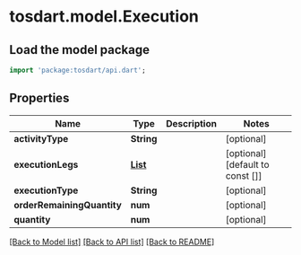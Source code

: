 # tosdart.model.Execution

## Load the model package
```dart
import 'package:tosdart/api.dart';
```

## Properties
Name | Type | Description | Notes
------------ | ------------- | ------------- | -------------
**activityType** | **String** |  | [optional] 
**executionLegs** | [**List<ExecutionExecutionLegs>**](ExecutionExecutionLegs.md) |  | [optional] [default to const []]
**executionType** | **String** |  | [optional] 
**orderRemainingQuantity** | **num** |  | [optional] 
**quantity** | **num** |  | [optional] 

[[Back to Model list]](../README.md#documentation-for-models) [[Back to API list]](../README.md#documentation-for-api-endpoints) [[Back to README]](../README.md)


